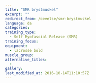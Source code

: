 ```yaml
---
title: "SMR brystmuskel"
excerpt: ""
redirect_from: /oevelse/smr-brystmuskel
language: da
categories:
training_type: 
  - Self Myofascial Release (SMR)
training_focus: 
equipment:
  - lacrosse bold
muscle_group:
alternative_titles:
  - 
gallery:
last_modified_at: 2016-10-14T11:10:57Z
---
```



